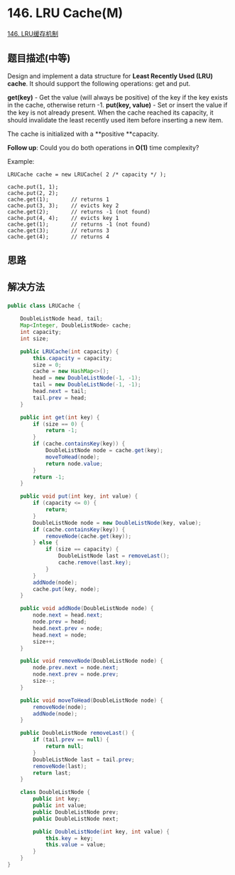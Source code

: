 # 146. LRU Cache(M)


[146. LRU缓存机制](https://leetcode-cn.com/problems/lru-cache/)


## 题目描述(中等)

Design and implement a data structure for **Least Recently Used (LRU) cache**. It should support the following operations: get and put.

**get(key)** - Get the value (will always be positive) of the key if the key exists in the cache, otherwise return -1.
**put(key, value)** - Set or insert the value if the key is not already present. When the cache reached its capacity, it should invalidate the least recently used item before inserting a new item.

The cache is initialized with a **positive **capacity.

**Follow up**:
Could you do both operations in **O(1)** time complexity?

Example:
```
LRUCache cache = new LRUCache( 2 /* capacity */ );

cache.put(1, 1);
cache.put(2, 2);
cache.get(1);       // returns 1
cache.put(3, 3);    // evicts key 2
cache.get(2);       // returns -1 (not found)
cache.put(4, 4);    // evicts key 1
cache.get(1);       // returns -1 (not found)
cache.get(3);       // returns 3
cache.get(4);       // returns 4
```

## 思路



## 解决方法



###

```java
public class LRUCache {

    DoubleListNode head, tail;
    Map<Integer, DoubleListNode> cache;
    int capacity;
    int size;

    public LRUCache(int capacity) {
        this.capacity = capacity;
        size = 0;
        cache = new HashMap<>();
        head = new DoubleListNode(-1, -1);
        tail = new DoubleListNode(-1, -1);
        head.next = tail;
        tail.prev = head;
    }

    public int get(int key) {
        if (size == 0) {
            return -1;
        }
        if (cache.containsKey(key)) {
            DoubleListNode node = cache.get(key);
            moveToHead(node);
            return node.value;
        }
        return -1;
    }

    public void put(int key, int value) {
        if (capacity <= 0) {
            return;
        }
        DoubleListNode node = new DoubleListNode(key, value);
        if (cache.containsKey(key)) {
            removeNode(cache.get(key));
        } else {
            if (size == capacity) {
                DoubleListNode last = removeLast();
                cache.remove(last.key);
            }
        }
        addNode(node);
        cache.put(key, node);
    }

    public void addNode(DoubleListNode node) {
        node.next = head.next;
        node.prev = head;
        head.next.prev = node;
        head.next = node;
        size++;
    }

    public void removeNode(DoubleListNode node) {
        node.prev.next = node.next;
        node.next.prev = node.prev;
        size--;
    }

    public void moveToHead(DoubleListNode node) {
        removeNode(node);
        addNode(node);
    }

    public DoubleListNode removeLast() {
        if (tail.prev == null) {
            return null;
        }
        DoubleListNode last = tail.prev;
        removeNode(last);
        return last;
    }

    class DoubleListNode {
        public int key;
        public int value;
        public DoubleListNode prev;
        public DoubleListNode next;

        public DoubleListNode(int key, int value) {
            this.key = key;
            this.value = value;
        }
    }
}
```



